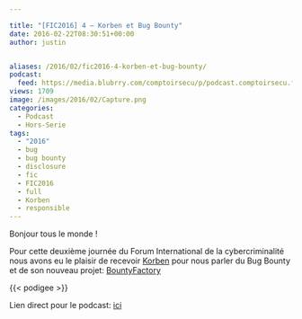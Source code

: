 ```yaml
---

title: "[FIC2016] 4 – Korben et Bug Bounty"
date: 2016-02-22T08:30:51+00:00
author: justin


aliases: /2016/02/fic2016-4-korben-et-bug-bounty/
podcast:
  feed: https://media.blubrry.com/comptoirsecu/p/podcast.comptoirsecu.fr/CSEC.HS12.2016-01-26.FIC2016.Korben.mp3
views: 1709
image: /images/2016/02/Capture.png
categories:
  - Podcast
  - Hors-Serie
tags:
  - "2016"
  - bug
  - bug bounty
  - disclosure
  - fic
  - FIC2016
  - full
  - Korben
  - responsible
---
```

Bonjour tous le monde !

Pour cette deuxième journée du Forum International de la cybercriminalité nous avons eu le plaisir de recevoir [Korben](http://www.korben.info) pour nous parler du Bug Bounty et de son nouveau projet: [BountyFactory](https://bountyfactory.io/)




{{< podigee >}}






Lien direct pour le podcast: [ici](https://media.blubrry.com/comptoirsecu/p/podcast.comptoirsecu.fr/CSEC.HS12.2016-01-26.FIC2016.Korben.mp3)
